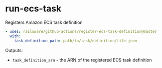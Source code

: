 # run-ecs-task

Registers Amazon ECS task definition

```yml
- uses: railsware/github-actions/register-ecs-task-definition@master
  with:
    task_definition_path: path/to/task/definition/file.json
```

Outputs:

- `task_definition_arn` - the ARN of the registered ECS task definition
